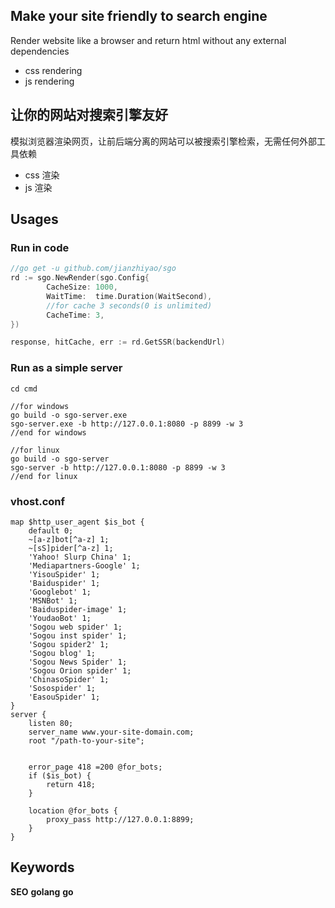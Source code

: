 ## Make your site friendly to search engine
Render website like a browser and return html without any external dependencies
- css rendering
- js rendering
## 让你的网站对搜索引擎友好
模拟浏览器渲染网页，让前后端分离的网站可以被搜索引擎检索，无需任何外部工具依赖
- css 渲染
- js 渲染

## Usages

### Run in code

```go
//go get -u github.com/jianzhiyao/sgo
rd := sgo.NewRender(sgo.Config{
		CacheSize: 1000,
        WaitTime:  time.Duration(WaitSecond),
        //for cache 3 seconds(0 is unlimited)
        CacheTime: 3,
})

response, hitCache, err := rd.GetSSR(backendUrl)
```

### Run  as a simple server
```command
cd cmd

//for windows
go build -o sgo-server.exe
sgo-server.exe -b http://127.0.0.1:8080 -p 8899 -w 3
//end for windows

//for linux
go build -o sgo-server
sgo-server -b http://127.0.0.1:8080 -p 8899 -w 3
//end for linux
```

### vhost.conf

```
map $http_user_agent $is_bot {
    default 0;
    ~[a-z]bot[^a-z] 1;
    ~[sS]pider[^a-z] 1;
    'Yahoo! Slurp China' 1;
    'Mediapartners-Google' 1;
    'YisouSpider' 1;
    'Baiduspider' 1;
    'Googlebot' 1;
    'MSNBot' 1;
    'Baiduspider-image' 1;
    'YoudaoBot' 1;
    'Sogou web spider' 1;
    'Sogou inst spider' 1;
    'Sogou spider2' 1;
    'Sogou blog' 1;
    'Sogou News Spider' 1;
    'Sogou Orion spider' 1;
    'ChinasoSpider' 1;
    'Sosospider' 1;
    'EasouSpider' 1;
}
server {
    listen 80;
    server_name www.your-site-domain.com;
    root "/path-to-your-site";


    error_page 418 =200 @for_bots;
    if ($is_bot) {
        return 418;
    }

    location @for_bots {
        proxy_pass http://127.0.0.1:8899;
    }
}
```

## Keywords
**SEO** **golang** **go**
